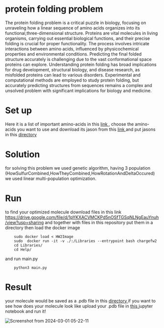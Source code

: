 # protein folding problem
The protein folding problem is a critical puzzle in biology, focusing on unraveling how a linear sequence of amino acids organizes into its functional,three-dimensional structure.
Proteins are vital molecules in living organisms, carrying out essential biological functions, and their precise folding is crucial for proper functionality.
The process involves intricate interactions between amino acids, influenced by physicochemical properties and environmental conditions. 
Predicting the final folded structure accurately is challenging due to the vast conformational space proteins can explore.
Understanding protein folding has broad implications for drug development, structural biology, and disease research, as misfolded proteins can lead to various disorders.
Experimental and computational methods are employed to study protein folding,
but accurately predicting structures from sequences remains a complex and unsolved problem with significant implications for biology and medicine.

# Set up
Here it is a list of important amino-acids in this <a href=http://cup.uni-muenchen.de/ch/compchem/tink/as.html> link </a> ,
choose the amino-acids you want to use and download its jason from this <a href=https://pubchem.ncbi.nlm.nih.gov/compound/tyrosine> link </a>
and put jasons in this <a href=https://github.com/Mehrdadghassabi/Protein_folding_problem/tree/main/Help/AminoAcids> directory </a>

# Solution
for solving this problem we used genetic algorithm,
having 3 population (HowSulfurCombined,HowTheyCombined,HowRotationAndDeltaOccured) we used linear multi-population optimization.

# Run 
to find your optimized molecule download files in this link
https://drive.google.com/file/d/1pYKXACVMCKPd5nOSfTGSqNLNgEauYnuh/view?usp=sharing
and together with files in this repository put them in a directory then load the docker image
```
    sudo docker load < HW2Image
    sudo  docker run -it -v ./:/Libraries --entrypoint bash chargefw2
    cd Libraries/
    cd Help/
```
and run main.py
```
    python3 main.py
```
# Result
your molecule would be saved as a .pdb file in this <a href=https://github.com/Mehrdadghassabi/Protein_folding_problem/tree/main/Help> directory </a>
if you want to see how does your molecule look like upload your .pdb file in <a href=https://github.com/Mehrdadghassabi/Protein_folding_problem/blob/main/Show_molecule.ipynb> this </a>
jupyter notebook and run it!


![Screenshot from 2024-03-01 05-22-11](https://github.com/Mehrdadghassabi/Protein_folding_problem/assets/53050138/726dd495-9a98-4b4c-8769-29c7bab088f0)



